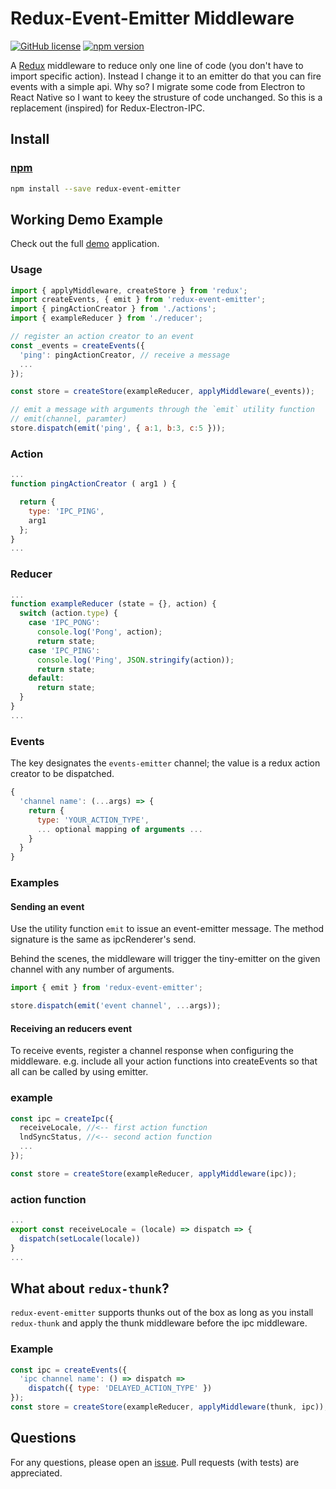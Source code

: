 # Redux-Event-Emitter Middleware
[![GitHub license](https://img.shields.io/badge/license-MIT-blue.svg)](https://raw.githubusercontent.com/mariotacke/redux-event-emitter/master/LICENSE) [![npm version](https://badge.fury.io/js/redux-event-emitter.svg)](https://badge.fury.io/js/redux-event-emitter)

A [Redux](https://github.com/reactjs/redux) middleware to reduce only one line of code (you don't have to import specific action). Instead I change it to an emitter do that you can fire events with a simple api. Why so? I migrate some code from Electron to React Native so I want to keey the strusture of code unchanged. So this is a replacement (inspired) for Redux-Electron-IPC.

## Install

### [npm](https://www.npmjs.com/package/redux-event-emitter)
```sh
npm install --save redux-event-emitter
```

## Working Demo Example
Check out the full [demo](https://github.com/HamiltonWang/redux-event-emitter/tree/master/example)
application.

### Usage
```js
import { applyMiddleware, createStore } from 'redux';
import createEvents, { emit } from 'redux-event-emitter';
import { pingActionCreator } from './actions';
import { exampleReducer } from './reducer';

// register an action creator to an event
const _events = createEvents({
  'ping': pingActionCreator, // receive a message
  ...
});

const store = createStore(exampleReducer, applyMiddleware(_events));

// emit a message with arguments through the `emit` utility function
// emit(channel, paramter)
store.dispatch(emit('ping', { a:1, b:3, c:5 }));
```

### Action
```js
...
function pingActionCreator ( arg1 ) {

  return {
    type: 'IPC_PING',
    arg1
  };
}
...
```

### Reducer
```js
...
function exampleReducer (state = {}, action) {
  switch (action.type) {
    case 'IPC_PONG':
      console.log('Pong', action);
      return state;
    case 'IPC_PING':
      console.log('Ping', JSON.stringify(action)); 
      return state;
    default:
      return state;
  }
}
...
```


### Events
The key designates the `events-emitter` channel; the value is a redux action
creator to be dispatched.

```js
{
  'channel name': (...args) => {
    return {
      type: 'YOUR_ACTION_TYPE',
      ... optional mapping of arguments ...
    }
  }
}
```

### Examples

#### Sending an event
Use the utility function `emit` to issue an event-emitter message. The
method signature is the same as ipcRenderer's send.

Behind the scenes, the  middleware will trigger the tiny-emitter on the given channel with any number of arguments.

```js
import { emit } from 'redux-event-emitter';

store.dispatch(emit('event channel', ...args));
```

#### Receiving an reducers event
To receive events, register a channel response when configuring the middleware.
e.g. include all your action functions into createEvents so that all can be called by using emitter.

### example
```js
const ipc = createIpc({
  receiveLocale, //<-- first action function
  lndSyncStatus, //<-- second action function
  ...
});

const store = createStore(exampleReducer, applyMiddleware(ipc));
```
### action function
```js
...
export const receiveLocale = (locale) => dispatch => {
  dispatch(setLocale(locale))
}
...
```

## What about `redux-thunk`?
`redux-event-emitter` supports thunks out of the box as long as you install `redux-thunk` and apply the thunk middleware before the ipc middleware.

### Example
```js
const ipc = createEvents({
  'ipc channel name': () => dispatch =>
    dispatch({ type: 'DELAYED_ACTION_TYPE' })
});
const store = createStore(exampleReducer, applyMiddleware(thunk, ipc));
```

## Questions
For any questions, please open an [issue](https://github.com/HamiltonWang/redux-event-emitter/issues).
Pull requests (with tests) are appreciated.
